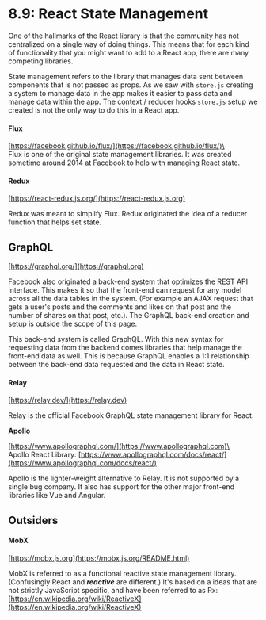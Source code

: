 # 8.9: React State Management

One of the hallmarks of the React library is that the community has not centralized on a single way of doing things. This means that for each kind of functionality that you might want to add to a React app, there are many competing libraries.

State management refers to the library that manages data sent between components that is not passed as props. As we saw with `store.js` creating a system to manage data in the app makes it easier to pass data and manage data within the app. The context / reducer hooks `store.js` setup we created is not the only way to do this in a React app.

#### Flux

[https://facebook.github.io/flux/](https://facebook.github.io/flux/)\
\
Flux is one of the original state management libraries. It was created sometime around 2014 at Facebook to help with managing React state.

#### Redux

[https://react-redux.js.org/](https://react-redux.js.org)

Redux was meant to simplify Flux. Redux originated the idea of a reducer function that helps set state.

## GraphQL

[https://graphql.org/](https://graphql.org)

Facebook also originated a back-end system that optimizes the REST API interface. This makes it so that the front-end can request for any model across all the data tables in the system. (For example an AJAX request that gets a user's posts and the comments and likes on that post and the number of shares on that post, etc.). The GraphQL back-end creation and setup is outside the scope of this page.

This back-end system is called GraphQL. With this new syntax for requesting data from the backend comes libraries that help manage the front-end data as well. This is because GraphQL enables a 1:1 relationship between the back-end data requested and the data in React state.

#### Relay

[https://relay.dev/](https://relay.dev)

Relay is the official Facebook GraphQL state management library for React.

**Apollo**

[https://www.apollographql.com/](https://www.apollographql.com)\
\
Apollo React Library: [https://www.apollographql.com/docs/react/](https://www.apollographql.com/docs/react/)

Apollo is the lighter-weight alternative to Relay. It is not supported by a single bug company. It also has support for the other major front-end libraries like Vue and Angular.

## Outsiders

#### MobX

[https://mobx.js.org](https://mobx.js.org/README.html)

MobX is referred to as a functional reactive state management library. (Confusingly React and _**reactive**_ are different.) It's based on a ideas that are not strictly JavaScript specific, and have been referred to as Rx: [https://en.wikipedia.org/wiki/ReactiveX](https://en.wikipedia.org/wiki/ReactiveX)

